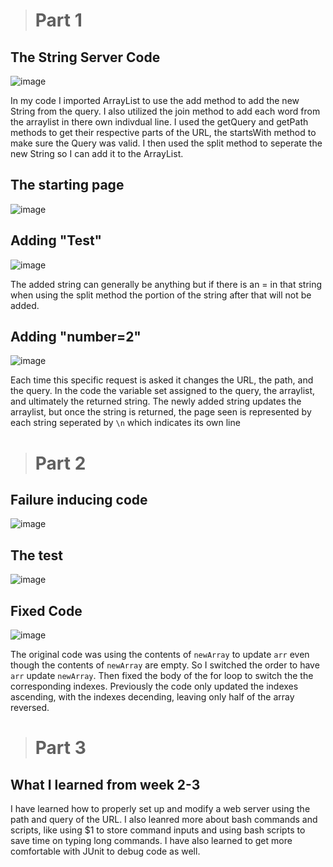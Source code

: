 ># Part 1

## The String Server Code

![image](https://user-images.githubusercontent.com/130080853/235424704-a659f7d7-0fc5-407f-8e26-afb26cf04f9a.png)

In my code I imported ArrayList to use the add method to add the new String from the query.
I also utilized the join method to add each word from the arraylist in there own indivdual line.
I used the getQuery and getPath methods to get their respective parts of the URL, the startsWith method
to make sure the Query was valid. I then used the split method to seperate the new String so I can add 
it to the ArrayList.

## The starting page

![image](https://user-images.githubusercontent.com/130080853/235424272-111afd15-247e-4eca-a9bf-0aa7e2bd9d3d.png)

## Adding "Test"

![image](https://user-images.githubusercontent.com/130080853/235424450-ea878788-a56d-4c85-9cac-5637577597e8.png)

The added string can generally be anything but if there is an = in that string when using the split method
the portion of the string after that will not be added.

## Adding "number=2"

![image](https://user-images.githubusercontent.com/130080853/235427056-4f5346c7-03c9-4dd3-82e6-bc0c64fb9790.png)

Each time this specific request is asked it changes the URL, the path, and the query. In the code the variable set assigned
to the query, the arraylist, and ultimately the returned string.
The newly added string updates the arraylist, but once the  string is returned, the page seen is represented by each string seperated by `\n` which indicates its own line

 ># Part 2

## Failure inducing code 

![image](https://user-images.githubusercontent.com/130080853/236075922-9da66d92-b0ba-4292-a733-e91da29b26a4.png)

## The test

![image](https://user-images.githubusercontent.com/130080853/236076157-648ded29-416a-48d8-9521-1629d924e997.png)

## Fixed Code

![image](https://user-images.githubusercontent.com/130080853/236076375-ccd95da1-c7e2-49d8-ac16-84ff3007ac8b.png)

The original code was using the contents of `newArray` to update `arr` even though the contents of `newArray` are empty. So I switched the order to have `arr`
update `newArray`. Then fixed the body of the for loop to switch the the corresponding indexes. Previously the code only updated the indexes ascending, with the indexes decending, leaving only half of the array reversed.

># Part 3

## What I learned from week 2-3

I have learned how to properly set up and modify a web server using the path and query of the URL. I also leanred more about bash commands and scripts, like using $1  to store command inputs and using bash scripts to save time on typing long commands. I have also learned to get more comfortable with JUnit to debug code as well.


